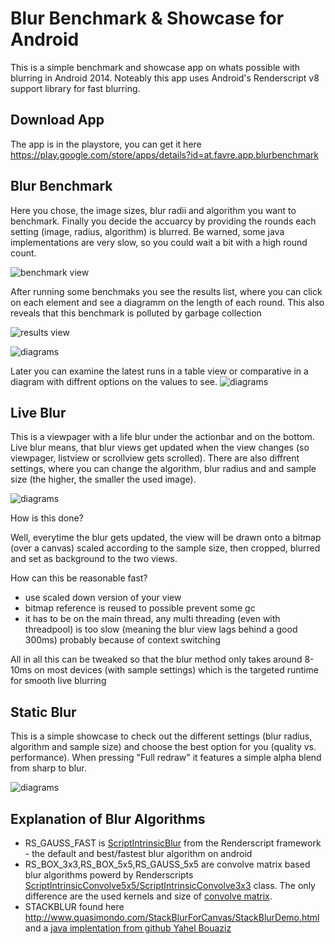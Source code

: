 Blur Benchmark & Showcase for Android
===============

This is a simple benchmark and showcase app on whats possible with blurring in Android 2014. Noteably this app uses Android's Renderscript v8 support library for fast blurring.

Download App
-------------
The app is in the playstore, you can get it here https://play.google.com/store/apps/details?id=at.favre.app.blurbenchmark

Blur Benchmark
------------
Here you chose, the image sizes, blur radii and algorithm you want to benchmark. Finally you decide the accuarcy by providing the rounds each setting (image, radius, algorithm) is blurred. Be warned, some java implementations are very slow, so you could wait a bit with a high round count.

![benchmark view](misc/readme/readme_screen01.png)

After running some benchmaks you see the results list, where you can click on each element and see a diagramm on the length of each round. This also reveals that this benchmark is polluted by garbage collection

![results view](misc/readme/readme_screen02.png)

![diagrams](misc/readme/readme_screen04.png)


Later you can examine the latest runs in a table view or comparative in a diagram with diffrent options on the values to see.
![diagrams](misc/readme/readme_screen03.png)


Live Blur
------------
This is a viewpager with a life blur under the actionbar and on the bottom. Live blur means, that blur views get updated
when the view changes (so viewpager, listview or scrollview gets scrolled). There are also diffrent settings, where you can change the algorithm, blur radius and and sample size (the higher, the smaller the used image).

![diagrams](misc/readme/readme_screen05.png)

How is this done?

Well, everytime the blur gets updated, the view will be drawn onto a bitmap (over a canvas) scaled according to the sample size, then cropped, blurred and set as background to the two views.

How can this be reasonable fast?

* use scaled down version of your view
* bitmap reference is reused to possible prevent some gc
* it has to be on the main thread, any multi threading (even with threadpool) is too slow (meaning the blur view lags behind a good 300ms) probably because of context switching

All in all this can be tweaked so that the blur method only takes around 8-10ms on most devices (with sample settings) which is the targeted runtime for smooth live blurring



Static Blur
------------
This is a simple showcase to check out the different settings (blur radius, algorithm and sample size) and choose the best option for you (quality vs. performance). When pressing "Full redraw" it features a simple alpha blend from sharp to blur.

![diagrams](misc/readme/readme_screen06.png)


Explanation of Blur Algorithms
------------

* RS_GAUSS_FAST is [ScriptIntrinsicBlur](http://developer.android.com/reference/android/renderscript/ScriptIntrinsicBlur.html) from the Renderscript framework - the default and best/fastest blur algorithm on android
* RS_BOX_3x3,RS_BOX_5x5,RS_GAUSS_5x5 are convolve matrix based blur algorithms powerd by Renderscripts [ScriptIntrinsicConvolve5x5/ScriptIntrinsicConvolve3x3](http://developer.android.com/reference/android/renderscript/ScriptIntrinsicConvolve5x5.html) class. The only difference are the used kernels and size of [convolve matrix](http://en.wikipedia.org/wiki/Kernel_(image_processing)).
* STACKBLUR found here http://www.quasimondo.com/StackBlurForCanvas/StackBlurDemo.html and a [java implentation from github Yahel Bouaziz](https://github.com/PomepuyN/BlurEffectForAndroidDesign/blob/master/BlurEffect/src/com/npi/blureffect/Blur.java)
